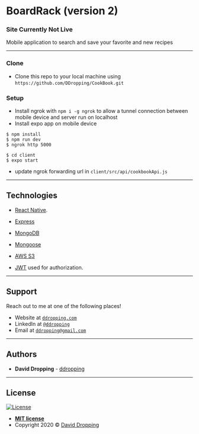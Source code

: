 # BoardRack (version 2)

### Site Currently Not Live

Mobile application to search and save your favorite and new recipes

---

### Clone

- Clone this repo to your local machine using `https://github.com/DDropping/CookBook.git`

### Setup

- Install ngrok with `npm i -g ngrok` to allow a tunnel connection between mobile device and server run on localhost
- Install expo app on mobile device

```shell
$ npm install
$ npm run dev
$ ngrok http 5000

$ cd client
$ expo start
```

- update ngrok forwarding url in `client/src/api/cookbookApi.js`

---

## Technologies

- [React Native](https://reactnative.dev/).

- [Express](https://www.npmjs.com/package/express)

- [MongoDB](https://www.mongodb.com/)

- [Mongoose](https://www.npmjs.com/package/mongoose)

- [AWS S3](https://aws.amazon.com/s3/)

- [JWT](https://jwt.io/) used for authorization.

---

## Support

Reach out to me at one of the following places!

- Website at <a href="http://ddropping.com" target="_blank">`ddropping.com`</a>
- LinkedIn at <a href="https://www.linkedin.com/in/ddropping/" target="_blank">`@ddropping`</a>
- Email at <a href="mailto:ddropping@gmail.com" target="_blank">`ddropping@gmail.com`</a>

---

## Authors

- **David Dropping** - [ddropping](https://github.com/ddropping)

---

## License

[![License](http://img.shields.io/:license-mit-blue.svg?style=flat-square)](http://badges.mit-license.org)

- **[MIT license](http://opensource.org/licenses/mit-license.php)**
- Copyright 2020 © <a href="http://ddropping.com" target="_blank">David Dropping</a>

```

```
